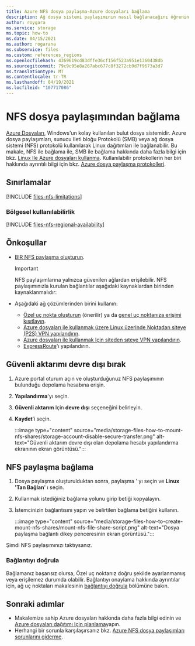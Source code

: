 ```yaml
---
title: Azure NFS dosya paylaşma-Azure dosyaları bağlama
description: Ağ dosya sistemi paylaşımının nasıl bağlanacağını öğrenin.
author: roygara
ms.service: storage
ms.topic: how-to
ms.date: 04/15/2021
ms.author: rogarana
ms.subservice: files
ms.custom: references_regions
ms.openlocfilehash: 4369619cd83dffe36cf156f523a951e1360438db
ms.sourcegitcommit: 79c9c95e8a267abc677c8f3272cb9d7f9673a3d7
ms.translationtype: MT
ms.contentlocale: tr-TR
ms.lasthandoff: 04/19/2021
ms.locfileid: "107717086"
---
```

# <a name="how-to-mount-an-nfs-file-share"></a>NFS dosya paylaşımından bağlama

[Azure Dosyaları](storage-files-introduction.md), Windows'un kolay kullanılan bulut dosya sistemidir. Azure dosya paylaşımları, sunucu Ileti bloğu Protokolü (SMB) veya ağ dosya sistemi (NFS) protokolü kullanılarak Linux dağıtımları ile bağlanabilir. Bu makale, NFS ile bağlama ile, SMB ile bağlama hakkında daha fazla bilgi için bkz. [Linux Ile Azure dosyaları kullanma](storage-how-to-use-files-linux.md). Kullanılabilir protokollerin her biri hakkında ayrıntılı bilgi için bkz. [Azure dosya paylaşma protokolleri](storage-files-compare-protocols.md).

## <a name="limitations"></a>Sınırlamalar

[!INCLUDE [files-nfs-limitations](../../../includes/files-nfs-limitations.md)]

### <a name="regional-availability"></a>Bölgesel kullanılabilirlik

[!INCLUDE [files-nfs-regional-availability](../../../includes/files-nfs-regional-availability.md)]

## <a name="prerequisites"></a>Önkoşullar

- [BIR NFS paylaşma oluşturun](storage-files-how-to-create-nfs-shares.md).

    > [!IMPORTANT]
    > NFS paylaşımlarına yalnızca güvenilen ağlardan erişilebilir. NFS paylaşımınızla kurulan bağlantılar aşağıdaki kaynaklardan birinden kaynaklanmalıdır:

- Aşağıdaki ağ çözümlerinden birini kullanın:
    - [Özel uç nokta oluşturun](storage-files-networking-endpoints.md#create-a-private-endpoint) (önerilir) ya da [genel uç noktanıza erişimi kısıtlayın](storage-files-networking-endpoints.md#restrict-public-endpoint-access).
    - [Azure dosyaları ile kullanmak üzere Linux üzerinde Noktadan siteye (P2S) VPN yapılandırın](storage-files-configure-p2s-vpn-linux.md).
    - [Azure dosyaları ile kullanmak Için siteden sıteye VPN yapılandırın](storage-files-configure-s2s-vpn.md).
    - [ExpressRoute](../../expressroute/expressroute-introduction.md)'ı yapılandırın.

## <a name="disable-secure-transfer"></a>Güvenli aktarımı devre dışı bırak

1. Azure portal oturum açın ve oluşturduğunuz NFS paylaşımının bulunduğu depolama hesabına erişin.
1. **Yapılandırma**'yı seçin.
1. **Güvenli aktarım** Için **devre dışı** seçeneğini belirleyin.
1. **Kaydet**’i seçin.

    :::image type="content" source="media/storage-files-how-to-mount-nfs-shares/storage-account-disable-secure-transfer.png" alt-text="Güvenli aktarım devre dışı olan depolama hesabı yapılandırma ekranının ekran görüntüsü.":::

## <a name="mount-an-nfs-share"></a>NFS paylaşma bağlama

1. Dosya paylaşma oluşturulduktan sonra, paylaşma ' yı seçin ve **Linux 'Tan Bağlan**' ı seçin.
1. Kullanmak istediğiniz bağlama yolunu girip betiği kopyalayın.
1. İstemcinizin bağlantısını yapın ve belirtilen bağlama betiğini kullanın.

    :::image type="content" source="media/storage-files-how-to-create-mount-nfs-shares/mount-nfs-file-share-script.png" alt-text="Dosya paylaşma bağlantı dikey penceresinin ekran görüntüsü.":::

Şimdi NFS paylaşımınızı taktıysanız.

### <a name="validate-connectivity"></a>Bağlantıyı doğrula

Bağlamanız başarısız olursa, Özel uç noktanız doğru şekilde ayarlanmamış veya erişilemez durumda olabilir. Bağlantıyı onaylama hakkında ayrıntılar için, ağ uç noktaları makalesinin [bağlantıyı doğrula](storage-files-networking-endpoints.md#verify-connectivity) bölümüne bakın.

## <a name="next-steps"></a>Sonraki adımlar

- Makalemize sahip Azure dosyaları hakkında daha fazla bilgi edinin ve [Azure dosyaları dağıtımı Için planlama](storage-files-planning.md)yapın.
- Herhangi bir sorunla karşılaşırsanız bkz. [Azure NFS dosya paylaşımları sorunlarını giderme](storage-troubleshooting-files-nfs.md).